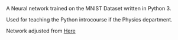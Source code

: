 A Neural network trained on the MNIST Dataset written in Python 3.

Used for teaching the Python introcourse if the Physics department.

Network adjusted from [Here](https://github.com/mnielsen/neural-networks-and-deep-learning)
